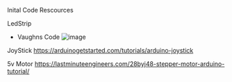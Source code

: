 
Inital Code Rescources 

LedStrip
- Vaughns Code
![image](https://user-images.githubusercontent.com/104363831/229023175-51c29654-c179-4aec-81cb-fbfb87bc6b46.png)

JoyStick
https://arduinogetstarted.com/tutorials/arduino-joystick

5v Motor
https://lastminuteengineers.com/28byj48-stepper-motor-arduino-tutorial/
